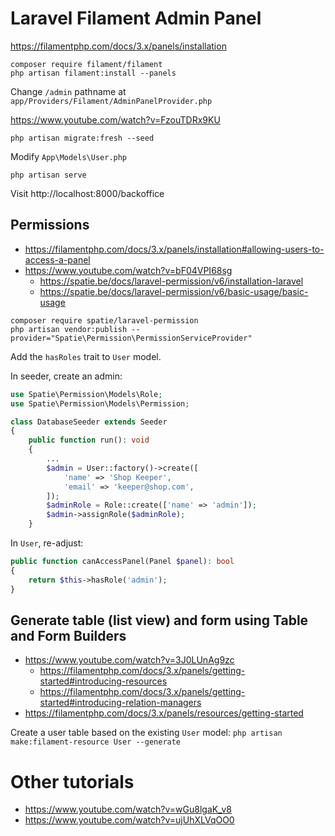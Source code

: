 # Laravel Filament Admin Panel

https://filamentphp.com/docs/3.x/panels/installation

```
composer require filament/filament
php artisan filament:install --panels
```

Change `/admin` pathname at `app/Providers/Filament/AdminPanelProvider.php`

https://www.youtube.com/watch?v=FzouTDRx9KU

`php artisan migrate:fresh --seed`

Modify `App\Models\User.php`

`php artisan serve `

Visit http://localhost:8000/backoffice

## Permissions

- https://filamentphp.com/docs/3.x/panels/installation#allowing-users-to-access-a-panel
- https://www.youtube.com/watch?v=bF04VPI68sg
    - https://spatie.be/docs/laravel-permission/v6/installation-laravel
    - https://spatie.be/docs/laravel-permission/v6/basic-usage/basic-usage

```
composer require spatie/laravel-permission
php artisan vendor:publish --provider="Spatie\Permission\PermissionServiceProvider"
```

Add the `hasRoles` trait to `User` model.

In seeder, create an admin:
```php
use Spatie\Permission\Models\Role;
use Spatie\Permission\Models\Permission;

class DatabaseSeeder extends Seeder
{
    public function run(): void
    {
    	...
        $admin = User::factory()->create([
            'name' => 'Shop Keeper',
            'email' => 'keeper@shop.com',
        ]);
        $adminRole = Role::create(['name' => 'admin']);
        $admin->assignRole($adminRole);
    }
```

In `User`, re-adjust:
```php
public function canAccessPanel(Panel $panel): bool
{
    return $this->hasRole('admin');
}
```

## Generate table (list view) and form using Table and Form Builders

- https://www.youtube.com/watch?v=3J0LUnAg9zc
    - https://filamentphp.com/docs/3.x/panels/getting-started#introducing-resources
    - https://filamentphp.com/docs/3.x/panels/getting-started#introducing-relation-managers
- https://filamentphp.com/docs/3.x/panels/resources/getting-started

Create a user table based on the existing `User` model: `php artisan make:filament-resource User --generate`

# Other tutorials

- https://www.youtube.com/watch?v=wGu8lgaK_v8
- https://www.youtube.com/watch?v=ujUhXLVqOO0
